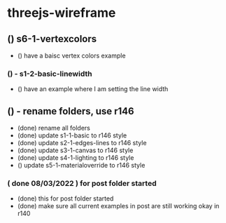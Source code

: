 # threejs-wireframe

## () s6-1-vertexcolors
* () have a baisc vertex colors example

### () - s1-2-basic-linewidth
* () have an example where I am setting the line width

## () - rename folders, use r146
* (done) rename all folders
* (done) update s1-1-basic to r146 style
* (done) update s2-1-edges-lines to r146 style
* (done) update s3-1-canvas to r146 style
* (done) update s4-1-lighting to r146 style
* () update s5-1-materialoverride to r146 style


### ( done 08/03/2022 ) for post folder started
* (done) this for post folder started
* (done) make sure all current examples in post are still working okay in r140

